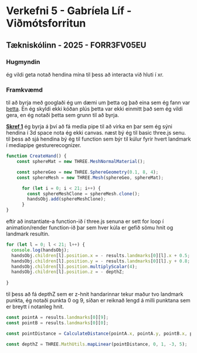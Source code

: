 # Verkefni 5 - Gabríela Líf - Viðmótsforritun

## Tækniskólinn - 2025 - FORR3FV05EU


### Hugmyndin
ég vildi geta notað hendina mína til þess að interacta við hluti í xr.

### Framkvæmd
til að byrja með googlaði ég um dæmi um þetta og það eina sem ég fann var [þetta](https://tympanus.net/codrops/2024/10/24/creating-a-3d-hand-controller-using-a-webcam-with-mediapipe-and-three-js/). En ég skyldi ekki kóðan plús þetta var ekki einmitt það sem ég vildi gera, en ég notaði þetta sem grunn til að byrja.

**[Skref 1](https://github.com/ellaleaf/Vi-m-tsForritun_Verkefni5/blob/c63aa6010c8dbb7745b92087938f28eccda0ce99/docs/skref_1.html)** ég byrja á því að fá media pipe til að virka en þar sem ég sýni hendina í 3d space nota ég ekki canvas.
næst bý ég til basic three.js senu. til þess að sjá hendina bý ég til function sem býr til kúlur fyrir hvert landmark í mediapipe gesturerecognizer.
```javascript
function CreateHand() {
    const sphereMat = new THREE.MeshNormalMaterial();

    const sphereGeo = new THREE.SphereGeometry(0.1, 8, 4);
    const sphereMesh = new THREE.Mesh(sphereGeo, sphereMat);

      for (let i = 0; i < 21; i++) {
        const sphereMeshClone = sphereMesh.clone();
        handsObj.add(sphereMeshClone);
      }
}
```

eftir að instantiate-a function-ið í three.js senuna er sett for loop í animation/render function-ið þar sem hver kúla er gefið sömu hnit og landmark resultin.

```javascript
for (let l = 0; l < 21; l++) {
  console.log(handsObj);
  handsObj.children[l].position.x = - results.landmarks[0][l].x + 0.5;
  handsObj.children[l].position.y = - results.landmarks[0][l].y + 0.8;
  handsObj.children[l].position.multiplyScalar(4);
  handsObj.children[l].position.z = - depthZ;
  
}
```
til þess að fá depthZ sem er z-hnit handarinnar tekur maður tvo landmark punkta, ég notaði punkta 0 og 9, síðan er reiknað lengd á milli punktana sem er breytt í notanleg hnit.

```javascript
const pointA = results.landmarks[0][9];
const pointB = results.landmarks[0][0];

const pointDistance = CalculateDistance(pointA.x, pointA.y, pointB.x, pointB.y )

const depthZ = THREE.MathUtils.mapLinear(pointDistance, 0, 1, -3, 5);
```
